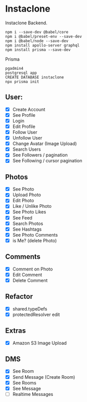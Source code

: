 # Instaclone

Instaclone Backend.

```
npm i --save-dev @babel/core
npm i @babel/preset-env --save-dev
npm i @babel/node --save-dev
npm install apollo-server graphql
npm install prisma --save-dev 
```

Prisma
```
pgadmin4
postgresql app
CREATE DATABASE instaclone
npx prisma init
```

## User:

- [x] Create Account
- [x] See Profile
- [x] Login
- [x] Edit Profile
- [x] Follow User
- [x] Unfollow User
- [x] Change Avatar (Image Upload)
- [x] Search Users
- [x] See Followers / pagination
- [x] See Following / cursor pagination

## Photos

- [x] See Photo
- [x] Upload Photo
- [x] Edit Photo
- [x] Like / Unlike Photo
- [x] See Photo Likes
- [x] See Feed
- [x] Search Photos
- [x] See Hashtags
- [x] See Photo Comments
- [x] is Me? (delete Photo)

## Comments

- [x] Comment on Photo
- [x] Edit Comment
- [x] Delete Comment

## Refactor

- [x] shared.typeDefs
- [x] protectedResolver edit

## Extras

- [x] Amazon S3 Image Upload 

## DMS

- [x] See Room
- [x] Send Message (Create Room)
- [x] See Rooms
- [x] See Message
- [ ] Realtime Messages